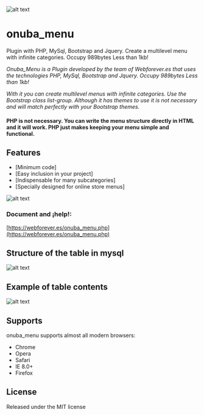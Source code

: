 ![alt text](https://webforever.es/data/dms/logo-onuba-menu.png "onuba_menu Logo")
# onuba_menu
Plugin with PHP, MySql, Bootstrap and Jquery. Create a multilevel menu with infinite categories. Occupy 989bytes Less than 1kb!

_Onuba_Menu is a Plugin developed by the team of Webforever.es that uses the technologies PHP, MySql, Bootstrap and Jquery. Occupy 989bytes Less than 1kb!_

_With it you can create multilevel menus with infinite categories. Use the Bootstrap class list-group. Although it has themes to use it is not necessary and will match perfectly with your Bootstrap themes._

#### PHP is not necessary. You can write the menu structure directly in HTML and it will work. PHP just makes keeping your menu simple and functional.

## Features
* [Minimum code]
* [Easy inclusion in your project]
* [Indispensable for many subcategories]
* [Specially designed for online store menus]

![alt text](https://webforever.es/data/dms/explicacion-onuba-menu.jpg "onuba_menu")

### Document and ¡help!:
[https://webforever.es/onuba_menu.php](https://webforever.es/onuba_menu.php)


## Structure of the table in mysql
![alt text](https://webforever.es/data/dms/estructura-base-de-datos-onuba-menujpg.jpg "onuba_menu table mysql")

## Example of table contents
![alt text](https://webforever.es/data/dms/estructura-base-de-datos-onuba-menu-2jpg.jpg "onuba_menu table mysql")

## Supports
onuba_menu supports almost all modern browsers:
* Chrome
* Opera
* Safari
* IE 8.0+
* Firefox

## License
Released under the MIT license
